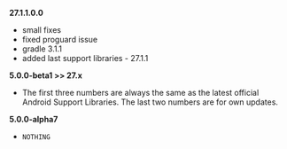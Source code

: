 **27.1.1.0.0**
- small fixes
- fixed proguard issue
- gradle 3.1.1
- added last support libraries - 27.1.1

**5.0.0-beta1 >> 27.x**

- The first three numbers are always the same as the latest official Android Support Libraries. The last two numbers are for own updates.

**5.0.0-alpha7**
- `NOTHING`